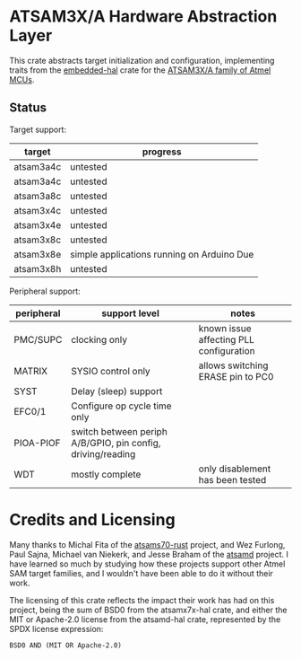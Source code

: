 # ATSAM3X/A Hardware Abstraction Layer


This crate abstracts target initialization and configuration, implementing
traits from the [embedded-hal](https://crates.io/crates/embedded-hal) crate
for the [ATSAM3X/A family of Atmel MCUs](https://ww1.microchip.com/downloads/en/DeviceDoc/Atmel-11057-32-bit-Cortex-M3-Microcontroller-SAM3X-SAM3A_Datasheet.pdf#G19.1090731).

## Status

Target support:

| target | progress |
| ------ | -------- |
| atsam3a4c | untested |
| atsam3a4c | untested |
| atsam3a8c | untested |
| atsam3x4c | untested |
| atsam3x4e | untested |
| atsam3x8c | untested |
| atsam3x8e | simple applications running on Arduino Due |
| atsam3x8h | untested |

Peripheral support:

| peripheral | support level | notes |
| ---------- | ------------- | ----- |
| PMC/SUPC | clocking only | known issue affecting PLL configuration |
| MATRIX | SYSIO control only | allows switching ERASE pin to PC0 |
| SYST | Delay (sleep) support | |
| EFC0/1 | Configure op cycle time only | |
| PIOA-PIOF | switch between periph A/B/GPIO, pin config, driving/reading | |
| WDT | mostly complete | only disablement has been tested |

# Credits and Licensing

Many thanks to Michal Fita of the
[atsams70-rust](https://github.com/michalfita/atsams70-rust) project, and 
Wez Furlong, Paul Sajna, Michael van Niekerk, and Jesse Braham of the
[atsamd](https://github.com/atsamd-rs/atsamd) project.  I have learned so much
by studying how these projects support other Atmel SAM target families, and
I wouldn't have been able to do it without their work.

The licensing of this crate reflects the impact their work has had on this
project, being the sum of BSD0 from the atsamx7x-hal crate, and either the
MIT or Apache-2.0 license from the atsamd-hal crate, represented by the
SPDX license expression:

`BSD0 AND (MIT OR Apache-2.0)`

